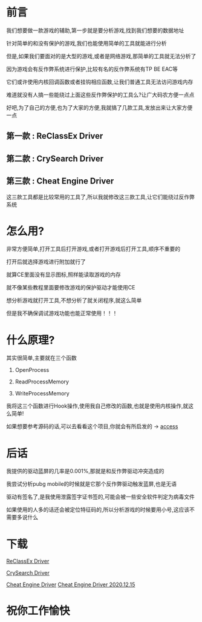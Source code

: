 # 前言

我们想要做一款游戏的辅助,第一步就是要分析游戏,找到我们想要的数据地址

针对简单的和没有保护的游戏,我们也能使用简单的工具就能进行分析

但是,如果我们要面对的是大型的游戏,或者是网络游戏,那简单的工具就无法分析了

因为游戏会有反作弊系统进行保护,比较有名的反作弊系统有TP BE EAC等

它们或许使用内核回调函数或者挂钩相应函数,让我们普通工具无法访问游戏内存

难道就没有人搞一些能绕过上面这些反作弊保护的工具么?让广大码农方便一点点

好吧,为了自己的方便,也为了大家的方便,我就搞了几款工具,发放出来让大家方便一点

## 第一款 : ReClassEx Driver

## 第二款 : CrySearch Driver

## 第三款 : Cheat Engine Driver

这三款工具都是比较常用的工具了,所以我就修改这三款工具,让它们能绕过反作弊系统

# 怎么用?

非常方便简单,打开工具后打开游戏,或者打开游戏后打开工具,顺序不重要的

打开后就选择游戏进行附加就行了

就算CE里面没有显示图标,照样能读取游戏的内存

就不像某些教程里面要修改游戏的保护驱动才能使用CE

想分析游戏就打开工具,不想分析了就关闭程序,就这么简单

但是我不确保调试游戏功能也能正常使用！！！

# 什么原理?

其实很简单,主要就在三个函数

1. OpenProcess

2. ReadProcessMemory

3. WriteProcessMemory

我将这三个函数进行Hook操作,使用我自己修改的函数,也就是使用内核操作,就这么简单!

如果想要参考源码的话,可以去看看这个项目,你就会有所启发的 -> [access](https://github.com/btbd/access)

# 后话

我提供的驱动蓝屏的几率是0.001%,那就是和反作弊驱动冲突造成的

我尝试分析pubg mobile的时候就是它那个反作弊驱动触发蓝屏,也是无语

驱动有签名了,是我使用泄露签字证书签的,可能会被一些安全软件判定为病毒文件

如果使用的人多的话还会被定位特征码的,所以分析游戏的时候要用小号,这应该不需要多说什么

# 下载

[ReClassEx Driver](https://wwx.lanzoux.com/itdCZipsoej)

[CrySearch Driver](https://wwx.lanzoux.com/ibCqSipsreh)

[Cheat Engine Driver](https://wwx.lanzoux.com/iPNzQipsw6j)
[Cheat Engine Driver 2020.12.15](https://wwx.lanzoux.com/i1bCsjdsycb)

# 祝你工作愉快

























